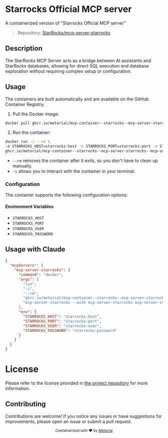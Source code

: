 
# Starrocks Official MCP server

A containerized version of "Starrocks Official MCP server"

> Repository: [StarRocks/mcp-server-starrocks](https://github.com/StarRocks/mcp-server-starrocks)

## Description

The StarRocks MCP Server acts as a bridge between AI assistants and StarRocks databases, allowing for direct SQL execution and database exploration without requiring complex setup or configuration.


## Usage

The containers are built automatically and are available on the GitHub Container Registry.

1. Pull the Docker image:

```bash
docker pull ghcr.io/metorial/mcp-container--starrocks--mcp-server-starrocks--mcp-server-starrocks
```

2. Run the container:

```bash
docker run -i --rm \ 
-e STARROCKS_HOST=starrocks-host -e STARROCKS_PORT=starrocks-port -e STARROCKS_USER=starrocks-user -e STARROCKS_PASSWORD=starrocks-password \
ghcr.io/metorial/mcp-container--starrocks--mcp-server-starrocks--mcp-server-starrocks --with mcp-server-starrocks mcp-server-starrocks "mcp-server-starrocks --with mcp-server-starrocks mcp-server-starrocks"
```

- `--rm` removes the container after it exits, so you don't have to clean up manually.
- `-i` allows you to interact with the container in your terminal.



### Configuration

The container supports the following configuration options:




#### Environment Variables

- `STARROCKS_HOST`
- `STARROCKS_PORT`
- `STARROCKS_USER`
- `STARROCKS_PASSWORD`




## Usage with Claude

```json
{
  "mcpServers": {
    "mcp-server-starrocks": {
      "command": "docker",
      "args": [
        "run",
        "-i",
        "--rm",
        "ghcr.io/metorial/mcp-container--starrocks--mcp-server-starrocks--mcp-server-starrocks",
        "mcp-server-starrocks --with mcp-server-starrocks mcp-server-starrocks"
      ],
      "env": {
        "STARROCKS_HOST": "starrocks-host",
        "STARROCKS_PORT": "starrocks-port",
        "STARROCKS_USER": "starrocks-user",
        "STARROCKS_PASSWORD": "starrocks-password"
      }
    }
  }
}
```

# License

Please refer to the license provided in [the project repository](https://github.com/StarRocks/mcp-server-starrocks) for more information.

## Contributing

Contributions are welcome! If you notice any issues or have suggestions for improvements, please open an issue or submit a pull request.

<div align="center">
  <sub>Containerized with ❤️ by <a href="https://metorial.com">Metorial</a></sub>
</div>
  